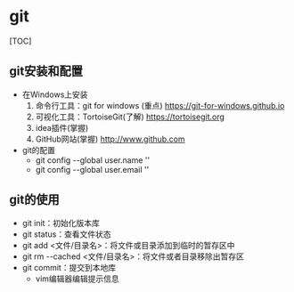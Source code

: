 # git

[TOC]

## git安装和配置

- 在Windows上安装
    1. 命令行工具：git for windows (重点) https://git-for-windows.github.io
    2. 可视化工具：TortoiseGit(了解) https://tortoisegit.org
    3. idea插件(掌握)
    4. GitHub网站(掌握) http://www.github.com
- git的配置
    - git config --global user.name ''
    - git config --global user.email ''

## git的使用

- git init：初始化版本库
- git status：查看文件状态
- git add <文件/目录名>：将文件或目录添加到临时的暂存区中
- git rm --cached <文件/目录名>：将文件或者目录移除出暂存区
- git commit：提交到本地库
    - vim编辑器编辑提示信息